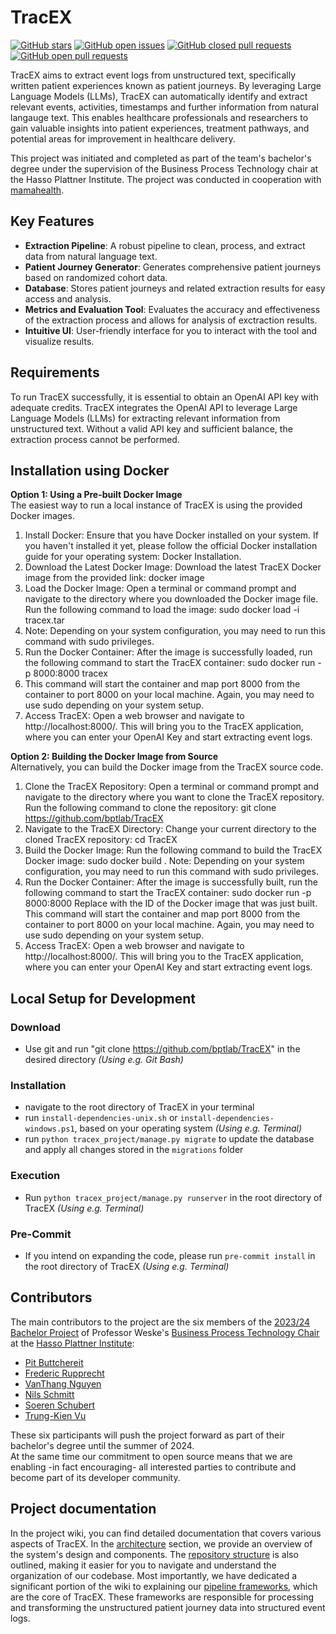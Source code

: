 # TracEX

[![GitHub stars](https://img.shields.io/github/stars/bptlab/TracEX)](https://github.com/bptlab/TracEX)
[![GitHub open issues](https://img.shields.io/github/issues/bptlab/TracEX)](https://github.com/bptlab/TracEX/issues)
[![GitHub closed pull requests](https://img.shields.io/github/issues-closed/bptlab/TracEX)](https://github.com/bptlab/TracEX/issues)
[![GitHub open pull requests](https://img.shields.io/github/issues-pr/bptlab/TracEX)](https://github.com/bptlab/TracEX/issues)

TracEX aims to extract event logs from unstructured text, specifically written patient experiences known as patient journeys. By leveraging Large Language Models (LLMs), TracEX can automatically identify and extract relevant events, activities, timestamps and further information from natural langauge text. This enables healthcare professionals and researchers to gain valuable insights into patient experiences, treatment pathways, and potential areas for improvement in healthcare delivery.

This project was initiated and completed as part of the team's bachelor's degree under the supervision of the Business Process Technology chair at the Hasso Plattner Institute. The project was conducted in cooperation with [mamahealth](https://www.mamahealth.com/).

## Key Features
- **Extraction Pipeline**: A robust pipeline to clean, process, and extract data from natural language text.
- **Patient Journey Generator**: Generates comprehensive patient journeys based on randomized cohort data.
- **Database**: Stores patient journeys and related extraction results for easy access and analysis.
- **Metrics and Evaluation Tool**: Evaluates the accuracy and effectiveness of the extraction process and allows for analysis of exctraction results.
- **Intuitive UI**: User-friendly interface for you to interact with the tool and visualize results.

## Requirements
To run TracEX successfully, it is essential to obtain an OpenAI API key with adequate credits. TracEX integrates the OpenAI API to leverage Large Language Models (LLMs) for extracting relevant information from unstructured text. Without a valid API key and sufficient balance, the extraction process cannot be performed.

## Installation using Docker
**Option 1: Using a Pre-built Docker Image** \
The easiest way to run a local instance of TracEX is using the provided Docker images.

1. Install Docker: Ensure that you have Docker installed on your system. If you haven't installed it yet, please follow the official Docker installation guide for your operating system: Docker Installation.
1. Download the Latest Docker Image: Download the latest TracEX Docker image from the provided link: docker image
1. Load the Docker Image: Open a terminal or command prompt and navigate to the directory where you downloaded the Docker image file. Run the following command to load the image: sudo docker load -i tracex.tar
1. Note: Depending on your system configuration, you may need to run this command with sudo privileges.
1. Run the Docker Container: After the image is successfully loaded, run the following command to start the TracEX container: sudo docker run -p 8000:8000 tracex
1. This command will start the container and map port 8000 from the container to port 8000 on your local machine. Again, you may need to use sudo depending on your system setup.
1. Access TracEX: Open a web browser and navigate to http://localhost:8000/. This will bring you to the TracEX application, where you can enter your OpenAI Key and start extracting event logs.

**Option 2: Building the Docker Image from Source** \
Alternatively, you can build the Docker image from the TracEX source code.

1. Clone the TracEX Repository: Open a terminal or command prompt and navigate to the directory where you want to clone the TracEX repository. Run the following command to clone the repository: git clone https://github.com/bptlab/TracEX
1. Navigate to the TracEX Directory: Change your current directory to the cloned TracEX repository: cd TracEX
1. Build the Docker Image: Run the following command to build the TracEX Docker image: sudo docker build .
Note: Depending on your system configuration, you may need to run this command with sudo privileges.
1. Run the Docker Container: After the image is successfully built, run the following command to start the TracEX container: sudo docker run -p 8000:8000 <image-id>
Replace <image-id> with the ID of the Docker image that was just built. This command will start the container and map port 8000 from the container to port 8000 on your local machine. Again, you may need to use sudo depending on your system setup.
1. Access TracEX: Open a web browser and navigate to http://localhost:8000/. This will bring you to the TracEX application, where you can enter your OpenAI Key and start extracting event logs.

## Local Setup for Development

### Download

- Use git and run "git clone https://github.com/bptlab/TracEX" in the desired directory _(Using e.g. Git Bash)_

### Installation
- navigate to the root directory of TracEX in your terminal
- run `install-dependencies-unix.sh` or `install-dependencies-windows.ps1`, based on your operating system _(Using e.g. Terminal)_
- run `python tracex_project/manage.py migrate` to update the database and apply all changes stored in the `migrations` folder

### Execution
- Run `python tracex_project/manage.py runserver` in the root directory of TracEX _(Using e.g. Terminal)_

### Pre-Commit

- If you intend on expanding the code, please run `pre-commit install` in the root directory of TracEX _(Using e.g. Terminal)_

## Contributors

The main contributors to the project are the six members of the [2023/24 Bachelor Project](https://hpi.de/fileadmin/user_upload/hpi/dokumente/studiendokumente/bachelor/bachelorprojekte/2023_24/BA-Projekt_FG_Weske_Event_Log_Extraction_from_Patient_Experiences.pdf) of Professor Weske's [Business Process Technology Chair](https://bpt.hpi.uni-potsdam.de) at the [Hasso Plattner Institute](https://hpi.de):

- [Pit Buttchereit](https://github.com/PitButtchereit)
- [Frederic Rupprecht](https://github.com/FR-SON)
- [VanThang Nguyen](https://github.com/thangixd)
- [Nils Schmitt](https://github.com/nils-schmitt)
- [Soeren Schubert](https://github.com/soeren227)
- [Trung-Kien Vu](https://github.com/tkv29)

These six participants will push the project forward as part of their bachelor's degree until the summer of 2024.  
At the same time our commitment to open source means that we are enabling -in fact encouraging- all interested parties to contribute and become part of its developer community. 

## Project documentation

In the project wiki, you can find detailed documentation that covers various aspects of TracEX.
In the [architecture](https://github.com/bptlab/TracEX/wiki/Architecture) section, we provide an overview of the system's design and components. The [repository structure](https://github.com/bptlab/TracEX/wiki/Repository-Structure) is also outlined, making it easier for you to navigate and understand the organization of our codebase.
Most importantly, we have dedicated a significant portion of the wiki to explaining our [pipeline frameworks](https://github.com/bptlab/TracEX/wiki/Pipelines), which are the core of TracEX. These frameworks are responsible for processing and transforming the unstructured patient journey data into structured event logs.
